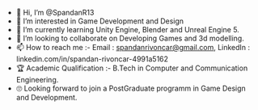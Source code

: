 - 👋 Hi, I’m @SpandanR13
- 👀 I’m interested in Game Development and Design
- 🌱 I’m currently learning Unity Engine, Blender and Unreal Engine 5.
- 💞️ I’m looking to collaborate on Developing Games and 3d modelling.
- 📫 How to reach me :- Email : spandanrivoncar@gmail.com, LinkedIn : linkedin.com/in/spandan-rivoncar-4991a5162
- 🏆 Academic Qualification :- B.Tech in Computer and Communication Engineering.
- 🙄 Looking forward to join a PostGraduate programm in Game Design and Development.
<!---
SpandanR13/SpandanR13 is a ✨ special ✨ repository because its `README.md` (this file) appears on your GitHub profile.
You can click the Preview link to take a look at your changes.
--->
